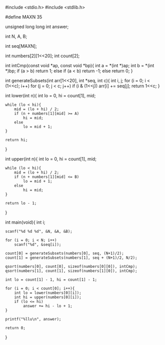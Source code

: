 #include <stdio.h>
#include <stdlib.h>

#define MAXN 35

unsigned long long int answer;

int N, A, B;

int seq[MAXN];

int numbers[2][1<<20];
int count[2];

int intCmp(const void *ap, const void *bp){
	int a = *(int *)ap;
	int b = *(int *)bp;
	if (a > b) return 1;
	else if (a < b) return -1;
	else return 0;
}

int generateSubsets(int arr[1<<20], int *seq, int c){
	int i, j;
	for (i = 0; i < (1<<c); i++)
		for (j = 0; j < c; j++)
			if (i & (1<<j))
				arr[i] += seq[j];
	return 1<<c;
}

int lower(int n){
	int lo = 0, hi = count[1], mid;

	while (lo < hi){
		mid = (lo + hi) / 2;
		if (n + numbers[1][mid] >= A)
			hi = mid;
		else
			lo = mid + 1;
	}

	return hi;
}

int upper(int n){
	int lo = 0, hi = count[1], mid;

	while (lo < hi){
		mid = (lo + hi) / 2;
		if (n + numbers[1][mid] <= B)
			lo = mid + 1;
		else
			hi = mid;
	}

	return lo - 1;
}

int main(void){
	int i;

	scanf("%d %d %d", &N, &A, &B);

	for (i = 0; i < N; i++)
		scanf("%d", &seq[i]);

	count[0] = generateSubsets(numbers[0], seq, (N+1)/2);
	count[1] = generateSubsets(numbers[1], seq + (N+1)/2, N/2);

	qsort(numbers[0], count[0], sizeof(numbers[0][0]), intCmp);
	qsort(numbers[1], count[1], sizeof(numbers[1][0]), intCmp);

	int lo = count[1] - 1, hi = count[1] - 1;

	for (i = 0; i < count[0]; i++){
		int lo = lower(numbers[0][i]);
		int hi = upper(numbers[0][i]);
		if (lo <= hi)
			answer += hi - lo + 1;
	}

	printf("%llu\n", answer);

	return 0;
}
